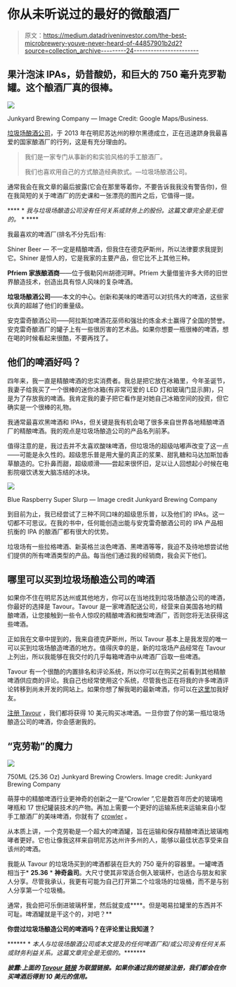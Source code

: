 # 你从未听说过的最好的微酿酒厂

> 原文：<https://medium.datadriveninvestor.com/the-best-microbrewery-youve-never-heard-of-44857901b2d2?source=collection_archive---------24----------------------->

## 果汁泡沫 IPAs，奶昔酸奶，和巨大的 750 毫升克罗勒罐。这个酿酒厂真的很棒。

![](img/35002f05316985ae310114c2bc1e455c.png)

Junkyard Brewing Company — Image Credit: Google Maps/Business.

[垃圾场酿酒公司](https://www.junkyardbeer.com/)，于 2013 年在明尼苏达州的穆尔黑德成立，正在迅速跻身我最喜爱的国家酿酒厂的行列，这是有充分理由的。

> 我们是一家专门从事新的和实验风格的手工酿酒厂。
> 
> 我们也喜欢用自己的方式酿造经典款式。—垃圾场酿酒公司。

通常我会在我文章的最后披露(它会在那里等着你，不要告诉我我没有警告你)，但在我简短的关于啤酒厂的历史课和一张漂亮的图片之后，它值得一提。

**** * *我与垃圾场酿造公司没有任何关系或财务上的股份。这篇文章完全是无偿的。* * ****

我最喜欢的啤酒厂(排名不分先后)有:

Shiner Beer — 不一定是精酿啤酒，但我住在德克萨斯州，所以法律要求我提到它。Shiner 是惊人的，它是我家的主要产品，但它比不上其他三种。

**Pfriem 家族酿酒商**——位于俄勒冈州胡德河畔。Pfriem 大量借鉴许多大师的旧世界酿造技术，创造出具有惊人风味的复杂啤酒。

**垃圾场酿酒公司**——本文的中心。创新和美味的啤酒可以对抗伟大的啤酒，这些家伙真的超越了他们的重量级。

安克雷奇酿酒公司——阿拉斯加啤酒花巫师和强壮的炼金术士赢得了全国的赞誉。安克雷奇酿酒厂的罐子上有一些很厉害的艺术品。如果你想要一瓶很棒的啤酒，想在喝的时候看起来很酷，不要再找了。

## 他们的啤酒好吗？

四年来，我一直是精酿啤酒的忠实消费者。我总是把它放在冰箱里，今年圣诞节，我妻子给我买了一个很棒的迷你冰箱(有非常可爱的 LED 灯和玻璃门显示屏)，只是为了存放我的啤酒。我肯定我的妻子把它看作是对她自己冰箱空间的投资，但它确实是一个很棒的礼物。

我通常最喜欢黑啤酒和 IPAs，但关键是我有机会喝了很多来自世界各地精酿啤酒厂的精酿啤酒。我的观点是垃圾场酿造公司的产品名列前茅。

值得注意的是，我过去并不太喜欢酸味啤酒，但垃圾场的超级咕嘟声改变了这一点——可能是永久性的。超级思乐普是用大量的真正的浆果、甜乳糖和马达加斯加香草酿造的。它扑鼻而甜，超级顺滑——尝起来很怀旧，足以让人回想起小时候在电影院啜饮诱发大脑冻结的冰块。

![](img/4e740f035cfdd785f7759960f52444e8.png)

Blue Raspberry Super Slurp — Image credit Junkyard Brewing Company

到目前为止，我已经尝试了三种不同口味的超级思乐普，以及他们的 IPAs。这一切都不可思议。在我的书中，任何能创造出能与安克雷奇酿酒公司的 IPA 产品相抗衡的 IPA 的酿酒厂都有很大的优势。

垃圾场有一些拉格啤酒、新英格兰淡色啤酒、黑啤酒等等，我迫不及待地想尝试他们提供的所有啤酒类型的产品。每当他们通过我的经销商，我会买下他们。

## 哪里可以买到垃圾场酿造公司的啤酒

如果你不住在明尼苏达州或其他地方，你可以在当地找到垃圾场酿造公司的啤酒，你最好的选择是 Tavour。Tavour 是一家啤酒配送公司，经营来自美国各地的精酿啤酒，让您接触到一些令人惊叹的精酿啤酒和微型啤酒厂，否则您将无法获得这些啤酒。

正如我在文章中提到的，我来自德克萨斯州，所以 Tavour 基本上是我发现的唯一可以买到垃圾场酿造啤酒的地方。值得庆幸的是，新的垃圾场产品经常在 Tavour 上列出，所以我能够在我交付的几乎每箱啤酒中从啤酒厂舀取一些啤酒。

Tavour 有一个很酷的内置排名和评论系统，所以你可以在购买之前看到其他精酿啤酒供应商的评论。我自己也经常使用这个系统，尽管我也正在将我的许多啤酒评论转移到尚未开发的网站上。如果你想了解我喝的最新啤酒，你可以在[这里](https://untappd.com/user/Emperion)加我好友。

[注册 Tavour](http://www.tavour.com/?invitedby=484899) ，我们都将获得 10 美元购买冰啤酒。一旦你尝了你的第一瓶垃圾场酿造公司的啤酒，你会感谢我的。

## “克劳勒”的魔力

![](img/bfc1c7d10887876edf0076843bcf99de.png)

750ML (25.36 Oz) Junkyard Brewing Crowlers. Image credit: Junkyard Brewing Company

萌芽中的精酿啤酒行业更神奇的创新之一是“Crowler ”,它是数百年历史的玻璃咆哮瓶和 17 世纪罐装技术的产物。再加上需要一个更好的运输系统来运输来自小型手工酿酒厂的美味啤酒，你就有了 [crowler](https://www.bonappetit.com/drinks/beer/article/what-is-a-crowler-beer) 。

从本质上讲，一个克劳勒是一个超大的啤酒罐，旨在运输和保存精酿啤酒比玻璃咆哮者更好。它也让像我这样来自明尼苏达州许多州的人，能够以最佳状态享受来自该州的啤酒。

我能从 Tavour 的垃圾场买到的啤酒都装在巨大的 750 毫升的容器里。一罐啤酒相当于* **25.36** * **神奇盎司**。大尺寸使其非常适合倒入玻璃杯，也适合与朋友和家人分享。尽管我承认，我更有可能为自己打开第二个垃圾场的垃圾桶，而不是与别人分享第一个垃圾桶。

通常，我会把可乐倒进玻璃杯里，然后就变成****。但是喝易拉罐里的东西并不可耻。啤酒罐就是干这个的，对吧？**

**你尝过垃圾场酿造公司的啤酒吗？在评论里让我知道？**

****** * *本人与垃圾场酿酒公司或本文提及的任何啤酒厂和/或公司没有任何关系或财务利益关系。这篇文章完全是无偿的。********

***披露:上面的* [*Tavour 链接*](http://www.tavour.com/?invitedby=484899) *为联盟链接。如果你通过我的链接注册，我们都会在你买啤酒后得到 10 美元的信用。***